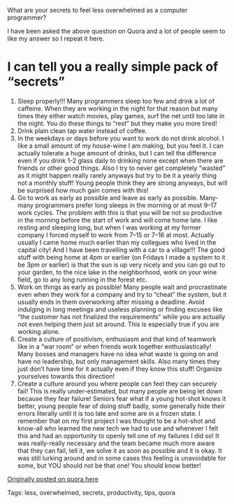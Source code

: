 What are your secrets to feel less overwhelmed as a computer programmer?

I have been asked the above question on Quora and a lot of people seem to like my answer so I repeat it here.

I can tell you a really simple pack of “secrets”
================================================

1. Sleep properly!!! Many programmers sleep too few and drink a lot of caffeine. When they are working in the night for that reason but many times they either watch movies, play games, surf the net until too late in the night. You do these things to “rest” but they make you more tired!
2. Drink plain clean tap water instead of coffee.
3. In the weekdays or days before you want to work do not drink alcohol. I like a small amount of my house-wine I am making, but you feel it. I can actually tolerate a huge amount of drinks, but I can tell the difference even if you drink 1-2 glass daily to drinking none except when there are friends or other good things. Also I try to never get completely “wasted” as it might happen really rarely anyways but try to be it a yearly thing not a monthly stuff! Young people think they are strong anyways, but will be surprised how much gain comes with this!
4. Go to work as early as possible and leave as early as possible. Many-many programmers prefer long sleeps in the morning or at most 9–17 work cycles. The problem with this is that you will be not so productive in the morning before the start of work and will come home late. I like resting and sleeping long, but when I was working at my former company I forced myself to work from 7–15 or 7–16 at most. Actually usually I came home much earlier than my collegues who lived in the capital city! And I have been travelling with a car to a village!!! The good stuff with being home at 4pm or earlier (on Fridays I made a system to it be 3pm or earlier) is that the sun is up very nicely and you can go out to your garden, to the nice lake in the neighborhood, work on your wine field, go to any long running in the forest etc.
5. Work on things as early as possible! Many people wait and procrastinate even when they work for a company and try to “cheat” the system, but it usually ends in them overworking after missing a deadline. Avoid indulging in long meetings and useless planning or finding excuses like “the customer has not finalized the requirements” while you are actually not even helping them just sit around. This is especially true if you are working alone.
6. Create a culture of positivism, enthusiasm and that kind of teamwork like in a “war room” or when friends work together enthusiastically! Many bosses and managers have no idea what waste is going on and have no leadership, but only management skills. Also many times they just don’t have time for it actually even if they know this stuff! Organize yourselves towards this direction!
7. Create a culture around you where people can feel they can securely fail! This is really under-estimated, but many people are being let down because they fear failure! Seniors fear what if a young hot-shot knows it better, young people fear of doing stuff badly, some generally hide their errors literally until it is too late and some are in a frozen state. I remember that on my first project I was thought to be a hot-shot and know-all who learned the new tech we had to use and whenever I felt this and had an opportunity to openly tell one of my failures I did so! It was really-really necessary and the team became much more aware that they can fail, tell it, we solve it as soon as possible and it is okay. It was still lurking around and in some cases this feeling is unavoidable for some, but YOU should not be that one! You should know better!

[Originally posted on quora here](https://www.quora.com/What-are-your-secrets-to-feel-less-overwhelmed-as-a-computer-programmer)

Tags: less, overwhelmed, secrets, productivity, tips, quora

